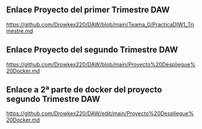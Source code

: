 
## Enlace Proyecto del primer Trimestre DAW
https://github.com/Drowkex220/DAW/blob/main/Teama_0/PracticaDIW1_Trimestre.md


## Enlace Proyecto del segundo Trimestre DAW

https://github.com/Drowkex220/DAW/blob/main/Proyecto%20Despliegue%20Docker.md

## Enlace a 2ª parte de docker del proyecto segundo Trimestre DAW

https://github.com/Drowkex220/DAW/edit/main/Proyecto%20Despliegue%20Docker.md


